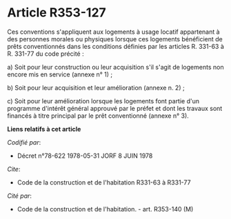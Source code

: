 # Article R353-127

Ces conventions s'appliquent aux logements à usage locatif appartenant à des personnes morales ou physiques lorsque ces
logements bénéficient de prêts conventionnés dans les conditions définies par les articles R. 331-63 à R. 331-77 du code
précité :

a) Soit pour leur construction ou leur acquisition s'il s'agit de logements non encore mis en service (annexe n° 1) ;

b) Soit pour leur acquisition et leur amélioration (annexe n. 2) ;

c) Soit pour leur amélioration lorsque les logements font partie d'un programme d'intérêt général approuvé par le préfet et
dont les travaux sont financés à titre principal par le prêt conventionné (annexe n° 3).

**Liens relatifs à cet article**

_Codifié par_:

  - Décret n°78-622 1978-05-31 JORF 8 JUIN 1978

_Cite_:

  - Code de la construction et de l'habitation R331-63 à R331-77

_Cité par_:

  - Code de la construction et de l'habitation. - art. R353-140 (M)
